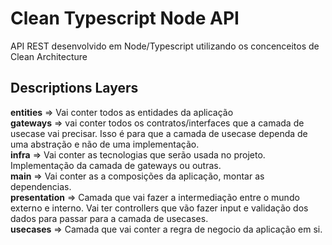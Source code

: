 # Clean Typescript Node API
API REST desenvolvido em Node/Typescript utilizando os concenceitos de Clean Architecture

## Descriptions Layers
 
<b>entities</b> => Vai conter todos as entidades da aplicação </br>
<b>gateways</b> => vai conter todos os contratos/interfaces que a camada de usecase vai precisar. Isso é para que a camada de usecase dependa de uma abstração e não de uma implementação.</br>
<b>infra</b> => Vai conter as tecnologias que serão usada no projeto. Implementação da camada de gateways ou outras.</br>
<b>main</b> => Vai conter as a composições da aplicação, montar as dependencias.</br>
<b>presentation</b> => Camada que vai fazer a intermediação entre o mundo externo e interno. Vai ter controllers que vão fazer input e validação dos dados para passar para a camada de usecases.</br>
<b>usecases</b> => Camada que vai conter a regra de negocio da aplicação em si.